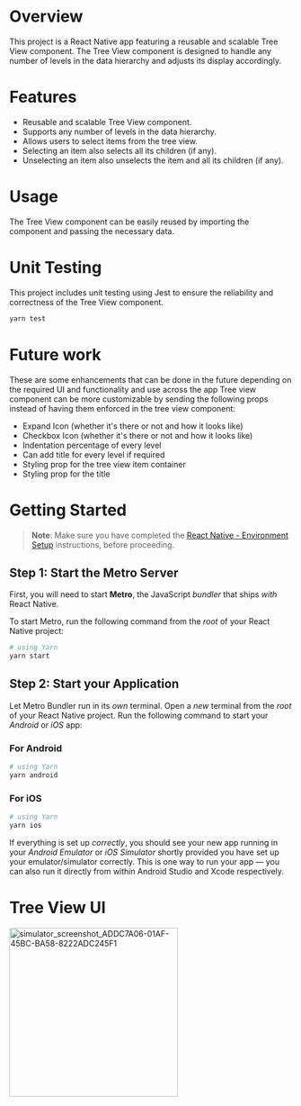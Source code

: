 # Overview
This project is a React Native app featuring a reusable and scalable Tree View component. The Tree View component is designed to handle any number of levels in the data hierarchy and adjusts its display accordingly.

# Features
- Reusable and scalable Tree View component.
- Supports any number of levels in the data hierarchy.
- Allows users to select items from the tree view.
- Selecting an item also selects all its children (if any).
- Unselecting an item also unselects the item and all its children (if any).

# Usage
The Tree View component can be easily reused by importing the component and passing the necessary data.

# Unit Testing
This project includes unit testing using Jest to ensure the reliability and correctness of the Tree View component.

```bash
yarn test
```

# Future work
These are some enhancements that can be done in the future depending on the required UI and functionality and use across the app
Tree view component can be more customizable by sending the following props instead of having them enforced in the tree view component:
- Expand Icon (whether it's there or not and how it looks like)
- Checkbox Icon (whether it's there or not and how it looks like)
- Indentation percentage of every level
- Can add title for every level if required
- Styling prop for the tree view item container
- Styling prop for the title

# Getting Started

> **Note**: Make sure you have completed the [React Native - Environment Setup](https://reactnative.dev/docs/environment-setup) instructions, before proceeding.

## Step 1: Start the Metro Server

First, you will need to start **Metro**, the JavaScript _bundler_ that ships _with_ React Native.

To start Metro, run the following command from the _root_ of your React Native project:

```bash
# using Yarn
yarn start
```

## Step 2: Start your Application

Let Metro Bundler run in its _own_ terminal. Open a _new_ terminal from the _root_ of your React Native project. Run the following command to start your _Android_ or _iOS_ app:

### For Android

```bash
# using Yarn
yarn android
```

### For iOS

```bash
# using Yarn
yarn ios
```
If everything is set up _correctly_, you should see your new app running in your _Android Emulator_ or _iOS Simulator_ shortly provided you have set up your emulator/simulator correctly.
This is one way to run your app — you can also run it directly from within Android Studio and Xcode respectively.

# Tree View UI
  <img src="https://github.com/farahyasserr/TreeViewApp/assets/47539863/aafb33ea-2ec8-4a5a-a04d-2f32a55e2180" alt="simulator_screenshot_ADDC7A06-01AF-45BC-BA58-8222ADC245F1" width="300" />




